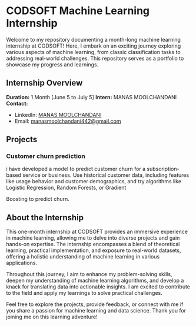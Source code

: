 

# CODSOFT Machine Learning Internship

Welcome to my repository documenting a month-long machine learning internship at CODSOFT! Here, I embark on an exciting journey exploring various aspects of machine learning, from classic classification tasks to addressing real-world challenges. This repository serves as a portfolio to showcase my progress and learnings.

## Internship Overview

**Duration:** 1 Month [June 5 to July 5]
**Intern:** MANAS MOOLCHANDANI
**Contact:**
- LinkedIn: [MANAS MOOLCHANDANI](https://www.linkedin.com/in/manas-moolchandani/)
- Email: manasmoolchandani442@gmail.com

## Projects

### Customer churn prediction

i have developed a model to predict customer churn for a subscription-
based service or business. Use historical customer data, including features like usage behavior and customer demographics, and try algorithms like Logistic Regression, Random Forests, or Gradient

Boosting to predict churn.
## About the Internship

This one-month internship at CODSOFT provides an immersive experience in machine learning, allowing me to delve into diverse projects and gain hands-on expertise. The internship encompasses a blend of theoretical learning, practical implementation, and exposure to real-world datasets, offering a holistic understanding of machine learning in various applications.

Throughout this journey, I aim to enhance my problem-solving skills, deepen my understanding of machine learning algorithms, and develop a knack for translating data into actionable insights. I am excited to contribute to the field and apply my learnings to solve practical challenges.

Feel free to explore the projects, provide feedback, or connect with me if you share a passion for machine learning and data science. Thank you for joining me on this learning adventure!
